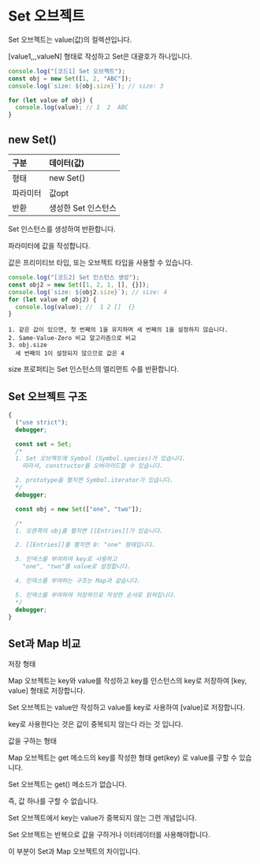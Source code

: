# Set 오브젝트

Set 오브젝트는 value(값)의 컬렉션입니다.

[value1,,,valueN] 형태로 작성하고 Set은 대괄호가 하나입니다.

```js
console.log("[코드1] Set 오브젝트");
const obj = new Set([1, 2, "ABC"]);
console.log(`size: ${obj.size}`); // size: 3

for (let value of obj) {
  console.log(value); // 1  2  ABC
}
```

## new Set()

| 구분     | 데이터(값)          |
| :------- | :------------------ |
| 형태     | new Set()           |
| 파라미터 | 값opt               |
| 반환     | 생성한 Set 인스턴스 |

Set 인스턴스를 생성하여 반환합니다.

파라미터에 값을 작성합니다.

값은 프리미티브 타입, 또는 오브젝트 타입을 사용할 수 있습니다.

```js
console.log("[코드2] Set 인스턴스 생성");
const obj2 = new Set([1, 2, 1, [], {}]);
console.log(`size: ${obj2.size}`); // size: 4
for (let value of obj2) {
  console.log(value); //  1 2 []  {}
}
```

    1. 같은 값이 있으면, 첫 번째의 1을 유지하며 세 번째의 1을 설정하지 않습니다.
    2. Same-Value-Zero 비교 알고리즘으로 비교
    3. obj.size
      세 번째의 1이 설정되지 않으므로 값은 4

size 프로퍼티는 Set 인스턴스의 엘리먼트 수를 반환합니다.

## Set 오브젝트 구조

```js
{
  ("use strict");
  debugger;

  const set = Set;
  /*
  1. Set 오브젝트에 Symbol (Symbol.species)가 있습니다.
    따라서, constructor를 오버라이드할 수 있습니다.

  2. prototype을 펼치면 Symbol.iterator가 있습니다.
  */
  debugger;

  const obj = new Set(["one", "two"]);

  /*
  1. 오른쪽의 obj를 펼치면 [[Entries]]가 있습니다.

  2. [[Entries]]를 펼치면 0: "one" 형태입니다.

  3. 인덱스를 부여하여 key로 사용하고
    "one", "two"를 value로 설정합니다.

  4. 인덱스를 부여하는 구조는 Map과 같습니다.

  5. 인덱스를 부여하여 저장하므로 작성한 순서로 읽혀집니다.
  */
  debugger;
}
```

## Set과 Map 비교

저장 형태

Map 오브젝트는 key와 value를 작성하고 key를 인스턴스의 key로 저장하여 [key, value] 형태로 저장합니다.

Set 오브젝트는 value만 작성하고 value를 key로 사용하여 [value]로 저장합니다.

key로 사용한다는 것은 값이 중복되지 않는다 라는 것 입니다.

값을 구하는 형태

Map 오브젝트는 get 메소드의 key를 작성한 형태 get(key) 로 value를 구할 수 있습니다.

Set 오브젝트는 get() 메소드가 없습니다.

즉, 값 하나를 구할 수 없습니다.

Set 오브젝트에서 key는 value가 중복되지 않는 그런 개념입니다.

Set 오브젝트는 반복으로 값을 구하거나 이터레이터를 사용해야합니다.

이 부분이 Set과 Map 오브젝트의 차이입니다.
